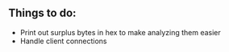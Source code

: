 Things to do:
-------------

 - Print out surplus bytes in hex to make analyzing them easier
 - Handle client connections
